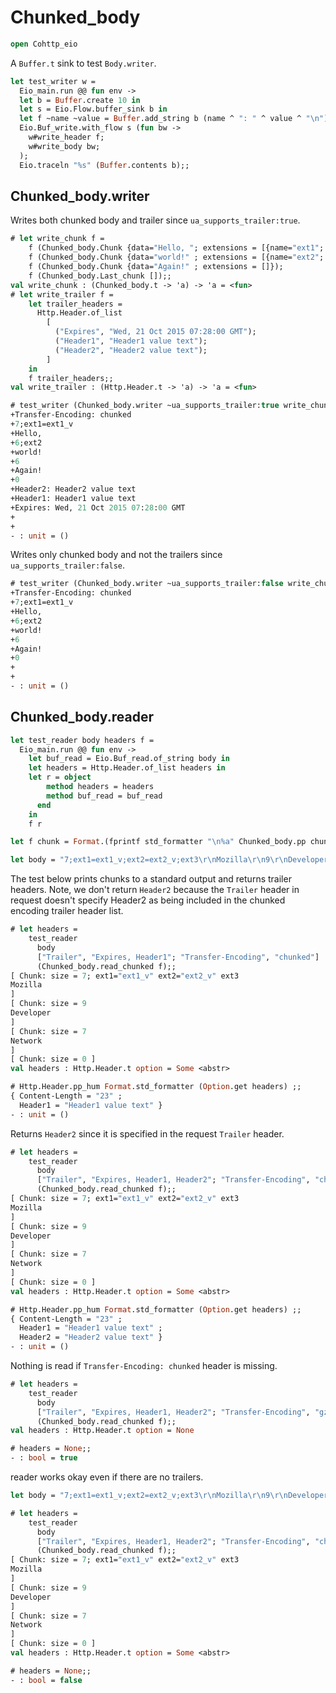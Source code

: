 # Chunked_body

```ocaml
open Cohttp_eio
```

A `Buffer.t` sink to test `Body.writer`.

```ocaml
let test_writer w =
  Eio_main.run @@ fun env ->
  let b = Buffer.create 10 in
  let s = Eio.Flow.buffer_sink b in
  let f ~name ~value = Buffer.add_string b (name ^ ": " ^ value ^ "\n") in
  Eio.Buf_write.with_flow s (fun bw ->
    w#write_header f;
    w#write_body bw;
  );
  Eio.traceln "%s" (Buffer.contents b);;
```

## Chunked_body.writer

Writes both chunked body and trailer since `ua_supports_trailer:true`.

```ocaml
# let write_chunk f =
    f (Chunked_body.Chunk {data="Hello, "; extensions = [{name="ext1"; value=Some "ext1_v"}]});
    f (Chunked_body.Chunk {data="world!" ; extensions = [{name="ext2"; value=None}]});
    f (Chunked_body.Chunk {data="Again!" ; extensions = []});
    f (Chunked_body.Last_chunk []);;
val write_chunk : (Chunked_body.t -> 'a) -> 'a = <fun>
# let write_trailer f =
    let trailer_headers =
      Http.Header.of_list
        [
          ("Expires", "Wed, 21 Oct 2015 07:28:00 GMT");
          ("Header1", "Header1 value text");
          ("Header2", "Header2 value text");
        ]
    in
    f trailer_headers;;
val write_trailer : (Http.Header.t -> 'a) -> 'a = <fun>

# test_writer (Chunked_body.writer ~ua_supports_trailer:true write_chunk write_trailer) ;;
+Transfer-Encoding: chunked
+7;ext1=ext1_v
+Hello, 
+6;ext2
+world!
+6
+Again!
+0
+Header2: Header2 value text
+Header1: Header1 value text
+Expires: Wed, 21 Oct 2015 07:28:00 GMT
+
+
- : unit = ()
```

Writes only chunked body and not the trailers since `ua_supports_trailer:false`.

```ocaml
# test_writer (Chunked_body.writer ~ua_supports_trailer:false write_chunk write_trailer) ;;
+Transfer-Encoding: chunked
+7;ext1=ext1_v
+Hello, 
+6;ext2
+world!
+6
+Again!
+0
+
+
- : unit = ()
```

## Chunked_body.reader

```ocaml
let test_reader body headers f =
  Eio_main.run @@ fun env ->
    let buf_read = Eio.Buf_read.of_string body in
    let headers = Http.Header.of_list headers in
    let r = object
        method headers = headers
        method buf_read = buf_read
      end
    in
    f r

let f chunk = Format.(fprintf std_formatter "\n%a" Chunked_body.pp chunk)

let body = "7;ext1=ext1_v;ext2=ext2_v;ext3\r\nMozilla\r\n9\r\nDeveloper\r\n7\r\nNetwork\r\n0\r\nHeader2: Header2 value text\r\nHeader1: Header1 value text\r\nExpires: Wed, 21 Oct 2015 07:28:00 GMT\r\n\r\n"
```

The test below prints chunks to a standard output and returns trailer headers. Note, we don't return `Header2` 
because the `Trailer` header in request doesn't specify Header2 as being included in the chunked encoding trailer
header list.

```ocaml
# let headers = 
    test_reader
      body
      ["Trailer", "Expires, Header1"; "Transfer-Encoding", "chunked"]
      (Chunked_body.read_chunked f);;
[ Chunk: size = 7; ext1="ext1_v" ext2="ext2_v" ext3
Mozilla
]
[ Chunk: size = 9
Developer
]
[ Chunk: size = 7
Network
]
[ Chunk: size = 0 ]
val headers : Http.Header.t option = Some <abstr>

# Http.Header.pp_hum Format.std_formatter (Option.get headers) ;;
{ Content-Length = "23" ;
  Header1 = "Header1 value text" }
- : unit = ()
```

Returns `Header2` since it is specified in the request `Trailer` header.

```ocaml
# let headers = 
    test_reader
      body
      ["Trailer", "Expires, Header1, Header2"; "Transfer-Encoding", "chunked"]
      (Chunked_body.read_chunked f);;
[ Chunk: size = 7; ext1="ext1_v" ext2="ext2_v" ext3
Mozilla
]
[ Chunk: size = 9
Developer
]
[ Chunk: size = 7
Network
]
[ Chunk: size = 0 ]
val headers : Http.Header.t option = Some <abstr>

# Http.Header.pp_hum Format.std_formatter (Option.get headers) ;;
{ Content-Length = "23" ;
  Header1 = "Header1 value text" ;
  Header2 = "Header2 value text" }
- : unit = ()
```

Nothing is read if `Transfer-Encoding: chunked` header is missing.

```ocaml
# let headers = 
    test_reader
      body
      ["Trailer", "Expires, Header1, Header2"; "Transfer-Encoding", "gzip"]
      (Chunked_body.read_chunked f);;
val headers : Http.Header.t option = None

# headers = None;;
- : bool = true
```

reader works okay even if there are no trailers.

```ocaml
let body = "7;ext1=ext1_v;ext2=ext2_v;ext3\r\nMozilla\r\n9\r\nDeveloper\r\n7\r\nNetwork\r\n0\r\n\r\n"
```

```ocaml
# let headers = 
    test_reader
      body
      ["Trailer", "Expires, Header1, Header2"; "Transfer-Encoding", "chunked"]
      (Chunked_body.read_chunked f);;
[ Chunk: size = 7; ext1="ext1_v" ext2="ext2_v" ext3
Mozilla
]
[ Chunk: size = 9
Developer
]
[ Chunk: size = 7
Network
]
[ Chunk: size = 0 ]
val headers : Http.Header.t option = Some <abstr>

# headers = None;;
- : bool = false
```
